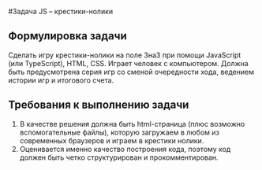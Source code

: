 #Задача JS – крестики-нолики

## Формулировка задачи

Сделать игру крестики-нолики на поле 3на3 при помощи JavaScript (или TypeScript), HTML, CSS.
Играет человек с компьютером. Должна быть предусмотрена серия игр со сменой очередности
хода, ведением истории игр и итогового счета.

## Требования к выполнению задачи

1. В качестве решения должна быть html-страница (плюс возможно вспомогательные файлы),
которую загружаем в любом из современных браузеров и играем в крестики нолики.
2. Оценивается именно качество построения кода, поэтому код должен быть четко
структурирован и прокомментирован.
